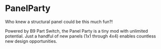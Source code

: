 # PanelParty
Who knew a structural panel could be this much fun?!

Powered by B9 Part Switch, the Panel Party is a tiny mod with unlimited potential. Just a handful of new panels (1x1 through 4x4) enables countless new design opportunities.
